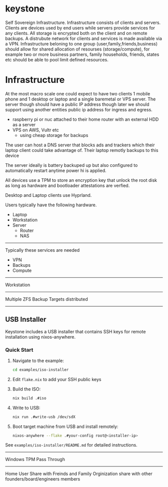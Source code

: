 # keystone

Self Sovereign Infrastructure. Infrastructure consists of clients and servers. Clients are devices used by end users while 
servers provide services for any clients. All storage is encrypted both on the client and on remote backups. A distrubute network for clients and services is made available via a VPN. Infrastructure beloning to one group (user,family,friends,business) should allow for shared allocation of resourses (storage/compute), for example two or more business partners, family households, friends, states etc should be able to pool limit defined resources.

# Infrastructure

At the most macro scale one could expect to have two clients 1 mobile phone and 1 desktop or laptop and a single baremetal or VPS server. The server though should have a public IP address though later we should support using another entities public ip address for ingress and egress. 

- raspberry pi or nuc attached to their home router with an external HDD as a server
- VPS on AWS, Vultr etc
  - using cheap storage for backups

The user can host a DNS server that blocks ads and trackers which their laptop client could take advantage of. Their laptop remotly backups to this device

The server ideally is battery backuped up but also configured to automatically restart anytime power hi is applied.

All devices use a TPM to store an encryption key that unlock the root disk as long as hardware and bootloader attestations are verfied.


Desktop and Laptop clients use Hyprland.  

Users typically have the following hardware.

- Laptop
- Workstation
- Server
  - Router
  - NAS

---

Typically these services are needed

- VPN
- Backups
- Compute

---

Workstation

---

Multiple ZFS Backup Targets distributed 

---

## USB Installer

Keystone includes a USB installer that contains SSH keys for remote installation using nixos-anywhere.

### Quick Start

1. Navigate to the example:
   ```bash
   cd examples/iso-installer
   ```

2. Edit `flake.nix` to add your SSH public keys

3. Build the ISO:
   ```bash
   nix build .#iso
   ```

4. Write to USB:
   ```bash
   nix run .#write-usb /dev/sdX
   ```

5. Boot target machine from USB and install remotely:
   ```bash
   nixos-anywhere --flake .#your-config root@<installer-ip>
   ```

See `examples/iso-installer/README.md` for detailed instructions.

---

Windows TPM Pass Through

---

Home User Share with Freinds and Family
Orginization share with other founders/board/engineers members
